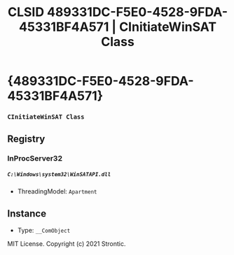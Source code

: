 ﻿---
title: "CLSID 489331DC-F5E0-4528-9FDA-45331BF4A571 | CInitiateWinSAT Class"
excerpt: What is COM-Object CLSID 489331DC-F5E0-4528-9FDA-45331BF4A571?
---

# {489331DC-F5E0-4528-9FDA-45331BF4A571}

### `CInitiateWinSAT Class`

## Registry


### InProcServer32

##### `C:\Windows\system32\WinSATAPI.dll`
* ThreadingModel: `Apartment`

## Instance

* Type: `__ComObject`

MIT License. Copyright (c) 2021 Strontic.


